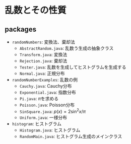 # 乱数とその性質

## packages
- `randomNumbers`: 変換法、棄却法
    - `AbstractRandom.java`: 乱数う生成の抽象クラス
    - `Transform.java`: 変換法
    - `Rejection.java`: 棄却法
    - `Tester.java`: 乱数を生成してヒストグラムを生成する
    - `Normal.java`: 正規分布
- `randomNumberExamples`: 乱数の例
    - `Cauchy.java`: Cauchy分布
    - `Exponential.java`: 指数分布
    - `Pi.java`: $\pi$を求める
    - `Poisson.java`: Poisson分布
    - `SinSquare.java`: $p(x)=2\sin^2 x/\pi$
    - `Uniform.java`: 一様分布
- `histogram`: ヒストグラム
    - `Histogram.java`: ヒストグラム
    - `RandomMain.java`: ヒストグラム生成のメインクラス
